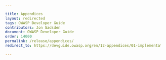 ```yaml
---

title: Appendices
layout: redirected
tags: OWASP Developer Guide
contributors: Jon Gadsden
document: OWASP Developer Guide
order: 14000
permalink: /release/appendices/
redirect_to: https://devguide.owasp.org/en/12-appendices/01-implementation-dos-donts/

---
```

